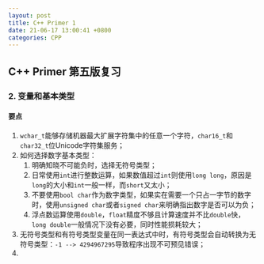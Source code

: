 ```yaml
---
layout: post
title: C++ Primer 1
date: 21-06-17 13:00:41 +0800
categories: CPP
---
```


## C++ Primer 第五版复习

### 2. 变量和基本类型

#### 要点

1.   `wchar_t`能够存储机器最大扩展字符集中的任意一个字符，`char16_t`和`char32_t`位Unicode字符集服务；
2.   如何选择数字基本类型：
     1.   明确知晓不可能负时，选择无符号类型；
     2.   日常使用`int`进行整数运算，如果数值超过`int`则使用`long long`，原因是`long`的大小和`int`一般一样，而`short`又太小；
     3.   不要使用`bool char`作为数字类型，如果实在需要一个只占一字节的数字时，使用`unsigned char`或者`signed char`来明确指出数字是否可以为负；
     4.   浮点数运算使用`double`，`float`精度不够且计算速度并不比`double`快，`long double`一般情况下没有必要，同时性能损耗较大；
3.   无符号类型和有符号类型变量在同一表达式中时，有符号类型会自动转换为无符号类型：`-1 --> 4294967295`导致程序出现不可预见错误；
4.   

